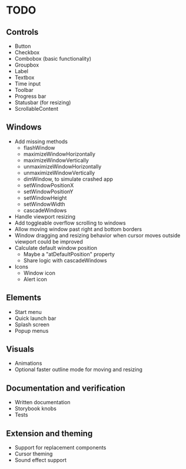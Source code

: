 # TODO

## Controls

* Button
* Checkbox
* Combobox (basic functionality)
* Groupbox
* Label
* Textbox
* Time input
* Toolbar
* Progress bar
* Statusbar (for resizing)
* ScrollableContent

## Windows

* Add missing methods
  * flashWindow
  * maximizeWindowHorizontally
  * maximizeWindowVertically
  * unmaximizeWindowHorizontally
  * unmaximizeWindowVertically
  * dimWindow, to simulate crashed app
  * setWindowPositionX
  * setWindowPositionY
  * setWindowHeight
  * setWindowWidth
  * cascadeWindows
* Handle viewport resizing
* Add toggleable overflow scrolling to windows
* Allow moving window past right and bottom borders
* Window dragging and resizing behavior when cursor moves outside viewport
  could be improved
* Calculate default window position
  * Maybe a "atDefaultPosition" property
  * Share logic with cascadeWindows
* Icons
  * Window icon
  * Alert icon

## Elements

* Start menu
* Quick launch bar
* Splash screen
* Popup menus

## Visuals

* Animations
* Optional faster outline mode for moving and resizing

## Documentation and verification

* Written documentation
* Storybook knobs
* Tests

## Extension and theming

* Support for replacement components
* Cursor theming
* Sound effect support
